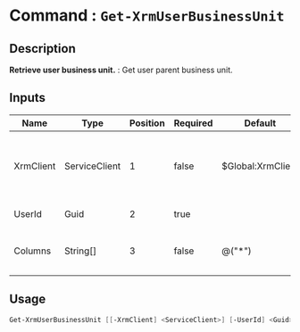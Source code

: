 # Command : `Get-XrmUserBusinessUnit` 

## Description

**Retrieve user business unit.** : Get user parent business unit.

## Inputs

Name|Type|Position|Required|Default|Description
----|----|--------|--------|-------|-----------
XrmClient|ServiceClient|1|false|$Global:XrmClient|Xrm connector initialized to target instance. Use latest one by default. (CrmServiceClient)
UserId|Guid|2|true||System user unique identifier.
Columns|String[]|3|false|@("*")|Specify expected columns to retrieve. (Default : all columns)


## Usage

```Powershell 
Get-XrmUserBusinessUnit [[-XrmClient] <ServiceClient>] [-UserId] <Guid> [[-Columns] <String[]>] [<CommonParameters>]
``` 


